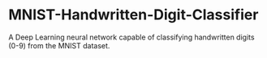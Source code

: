 # MNIST-Handwritten-Digit-Classifier
A Deep Learning neural network capable of classifying handwritten digits (0-9) from the MNIST dataset.

